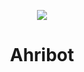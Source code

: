 <div>
  <p align="center">
    <a href="https://discord.com/oauth2/authorize?client_id=1151082211286716436&permissions=412362332480&scope=bot%20applications.commands"><img src="https://cdn.discordapp.com/attachments/1151081323218346092/1151085459238301696/th-3323859406.jpg"/></a>
  </p>
  <h1 align="center">
    Ahribot
  </h1>
</div>
